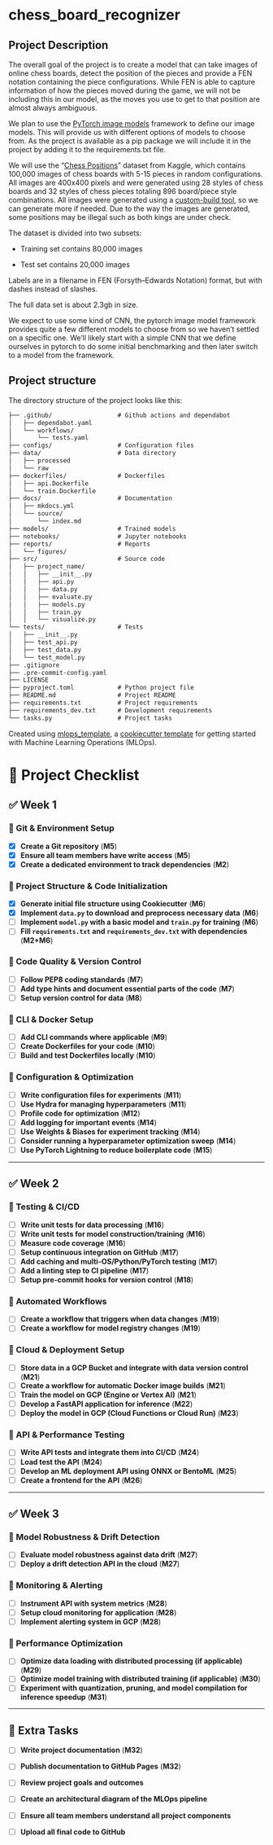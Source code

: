 # chess_board_recognizer

## Project Description


The overall goal of the project is to create a model that can take images of online chess boards, detect the position of the pieces and provide a FEN notation containing the piece configurations. While FEN is able to capture information of how the pieces moved during the game, we will not be including this in our model, as the moves you use to get to that position are almost always ambiguous.


We plan to use the [PyTorch image models](https://github.com/huggingface/pytorch-image-models) framework to define our image models. This will provide us with different options of models to choose from. As the project is available as a pip package we will include it in the project by adding it to the requirements.txt file.


We will use the “[Chess Positions](https://www.kaggle.com/datasets/koryakinp/chess-positions)” dataset from Kaggle, which contains 100,000 images of chess boards with 5-15 pieces in random configurations. All images are 400x400 pixels and were generated using 28 styles of chess boards and 32 styles of chess pieces totaling 896 board/piece style combinations. All images were generated using a [custom-build tool](https://github.com/koryakinp/chess-generator), so we can generate more if needed. Due to the way the images are generated, some positions may be illegal such as both kings are under check.

The dataset is divided into two subsets:

- Training set contains 80,000 images

- Test set contains 20,000 images

Labels are in a filename in FEN (Forsyth–Edwards Notation) format, but with dashes instead of slashes.

The full data set is about 2.3gb in size.


We expect to use some kind of CNN, the pytorch image model framework provides quite a few different models to choose from so we haven’t settled on a specific one. We’ll likely start with a simple CNN that we define ourselves in pytorch to do some initial benchmarking and then later switch to a model from the framework.



## Project structure

The directory structure of the project looks like this:
```txt
├── .github/                  # Github actions and dependabot
│   ├── dependabot.yaml
│   └── workflows/
│       └── tests.yaml
├── configs/                  # Configuration files
├── data/                     # Data directory
│   ├── processed
│   └── raw
├── dockerfiles/              # Dockerfiles
│   ├── api.Dockerfile
│   └── train.Dockerfile
├── docs/                     # Documentation
│   ├── mkdocs.yml
│   └── source/
│       └── index.md
├── models/                   # Trained models
├── notebooks/                # Jupyter notebooks
├── reports/                  # Reports
│   └── figures/
├── src/                      # Source code
│   ├── project_name/
│   │   ├── __init__.py
│   │   ├── api.py
│   │   ├── data.py
│   │   ├── evaluate.py
│   │   ├── models.py
│   │   ├── train.py
│   │   └── visualize.py
└── tests/                    # Tests
│   ├── __init__.py
│   ├── test_api.py
│   ├── test_data.py
│   └── test_model.py
├── .gitignore
├── .pre-commit-config.yaml
├── LICENSE
├── pyproject.toml            # Python project file
├── README.md                 # Project README
├── requirements.txt          # Project requirements
├── requirements_dev.txt      # Development requirements
└── tasks.py                  # Project tasks
```


Created using [mlops_template](https://github.com/SkafteNicki/mlops_template),
a [cookiecutter template](https://github.com/cookiecutter/cookiecutter) for getting
started with Machine Learning Operations (MLOps).

# 📌 Project Checklist  

## ✅ Week 1  
### 🔹 Git & Environment Setup  
- [x] **Create a Git repository** (**M5**)  
- [x] **Ensure all team members have write access** (**M5**)  
- [x] **Create a dedicated environment to track dependencies** (**M2**)  

### 🔹 Project Structure & Code Initialization  
- [x] **Generate initial file structure using Cookiecutter** (**M6**)  
- [x] **Implement `data.py` to download and preprocess necessary data** (**M6**)  
- [ ] **Implement `model.py` with a basic model and `train.py` for training** (**M6**)  
- [ ] **Fill `requirements.txt` and `requirements_dev.txt` with dependencies** (**M2+M6**)  

### 🔹 Code Quality & Version Control  
- [ ] **Follow PEP8 coding standards** (**M7**)  
- [ ] **Add type hints and document essential parts of the code** (**M7**)  
- [ ] **Setup version control for data** (**M8**)  

### 🔹 CLI & Docker Setup  
- [ ] **Add CLI commands where applicable** (**M9**)  
- [ ] **Create Dockerfiles for your code** (**M10**)  
- [ ] **Build and test Dockerfiles locally** (**M10**)  

### 🔹 Configuration & Optimization  
- [ ] **Write configuration files for experiments** (**M11**)  
- [ ] **Use Hydra for managing hyperparameters** (**M11**)  
- [ ] **Profile code for optimization** (**M12**)  
- [ ] **Add logging for important events** (**M14**)  
- [ ] **Use Weights & Biases for experiment tracking** (**M14**)  
- [ ] **Consider running a hyperparameter optimization sweep** (**M14**)  
- [ ] **Use PyTorch Lightning to reduce boilerplate code** (**M15**)  

---

## ✅ Week 2  
### 🔹 Testing & CI/CD  
- [ ] **Write unit tests for data processing** (**M16**)  
- [ ] **Write unit tests for model construction/training** (**M16**)  
- [ ] **Measure code coverage** (**M16**)  
- [ ] **Setup continuous integration on GitHub** (**M17**)  
- [ ] **Add caching and multi-OS/Python/PyTorch testing** (**M17**)  
- [ ] **Add a linting step to CI pipeline** (**M17**)  
- [ ] **Setup pre-commit hooks for version control** (**M18**)  

### 🔹 Automated Workflows  
- [ ] **Create a workflow that triggers when data changes** (**M19**)  
- [ ] **Create a workflow for model registry changes** (**M19**)  

### 🔹 Cloud & Deployment Setup  
- [ ] **Store data in a GCP Bucket and integrate with data version control** (**M21**)  
- [ ] **Create a workflow for automatic Docker image builds** (**M21**)  
- [ ] **Train the model on GCP (Engine or Vertex AI)** (**M21**)  
- [ ] **Develop a FastAPI application for inference** (**M22**)  
- [ ] **Deploy the model in GCP (Cloud Functions or Cloud Run)** (**M23**)  

### 🔹 API & Performance Testing  
- [ ] **Write API tests and integrate them into CI/CD** (**M24**)  
- [ ] **Load test the API** (**M24**)  
- [ ] **Develop an ML deployment API using ONNX or BentoML** (**M25**)  
- [ ] **Create a frontend for the API** (**M26**)  

---

## ✅ Week 3  
### 🔹 Model Robustness & Drift Detection  
- [ ] **Evaluate model robustness against data drift** (**M27**)  
- [ ] **Deploy a drift detection API in the cloud** (**M27**)  

### 🔹 Monitoring & Alerting  
- [ ] **Instrument API with system metrics** (**M28**)  
- [ ] **Setup cloud monitoring for application** (**M28**)  
- [ ] **Implement alerting system in GCP** (**M28**)  

### 🔹 Performance Optimization  
- [ ] **Optimize data loading with distributed processing (if applicable)** (**M29**)  
- [ ] **Optimize model training with distributed training (if applicable)** (**M30**)  
- [ ] **Experiment with quantization, pruning, and model compilation for inference speedup** (**M31**)  

---

## 🎯 Extra Tasks  
- [ ] **Write project documentation** (**M32**)  
- [ ] **Publish documentation to GitHub Pages** (**M32**)  
- [ ] **Review project goals and outcomes**  
- [ ] **Create an architectural diagram of the MLOps pipeline**  
- [ ] **Ensure all team members understand all project components**  
- [ ] **Upload all final code to GitHub**  



